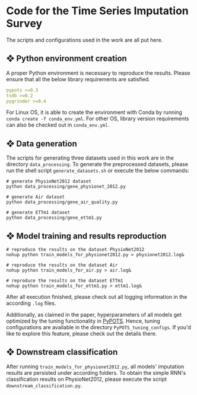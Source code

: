 # Code for the Time Series Imputation Survey 
The scripts and configurations used in the work are all put here.


## ❖ Python environment creation
A proper Python environment is necessary to reproduce the results. 
Please ensure that all the below library requirements are satisfied.

```yaml
pypots >=0.3
tsdb >=0.2
pygrinder >=0.4
```

For Linux OS, it is able to create the environment with Conda by running `conda create -f conda_env.yml`.
For other OS, library version requirements can also be checked out in `conda_env.yml`.


## ❖ Data generation
The scripts for generating three datasets used in this work are in the directory `data_processing`. 
To generate the preprocessed datasets, please run the shell script `generate_datasets.sh` or 
execute the below commands:

```shell
# generate PhysioNet2012 dataset
python data_processing/gene_physionet_2012.py

# generate Air dataset
python data_processing/gene_air_quality.py

# generate ETTm1 dataset
python data_processing/gene_ettm1.py
```


## ❖ Model training and results reproduction
```shell
# reproduce the results on the dataset PhysioNet2012
nohup python train_models_for_physionet2012.py > physionet2012.log&

# reproduce the results on the dataset Air
nohup python train_models_for_air.py > air.log&

# reproduce the results on the dataset ETTm1
nohup python train_models_for_ettm1.py > ettm1.log&
```

After all execution finished, please check out all logging information in the according `.log` files.

Additionally, as claimed in the paper, hyperparameters of all models get optimized by the tuning functionality in 
[PyPOTS](https://github.com/WenjieDu/PyPOTS). Hence, tuning configurations are available in the directory `PyPOTS_tuning_configs`.
If you'd like to explore this feature, please check out the details there.


## ❖ Downstream classification
After running `train_models_for_physionet2012.py`, all models' imputation results are persisted under according folders.
To obtain the simple RNN's classification results on PhysioNet2012, please execute the script `downstream_classification.py`.